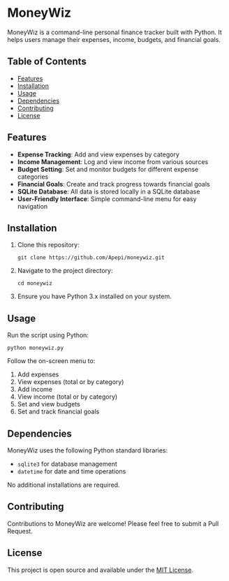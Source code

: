 # MoneyWiz

MoneyWiz is a command-line personal finance tracker built with Python. It helps users manage their expenses, income, budgets, and financial goals.

## Table of Contents
- [Features](#features)
- [Installation](#installation)
- [Usage](#usage)
- [Dependencies](#dependencies)
- [Contributing](#contributing)
- [License](#license)

## Features

- **Expense Tracking**: Add and view expenses by category
- **Income Management**: Log and view income from various sources
- **Budget Setting**: Set and monitor budgets for different expense categories
- **Financial Goals**: Create and track progress towards financial goals
- **SQLite Database**: All data is stored locally in a SQLite database
- **User-Friendly Interface**: Simple command-line menu for easy navigation

## Installation

1. Clone this repository:
   ```
   git clone https://github.com/Apepi/moneywiz.git
   ```
2. Navigate to the project directory:
   ```
   cd moneywiz
   ```
3. Ensure you have Python 3.x installed on your system.

## Usage

Run the script using Python:

```
python moneywiz.py
```

Follow the on-screen menu to:
1. Add expenses
2. View expenses (total or by category)
3. Add income
4. View income (total or by category)
5. Set and view budgets
6. Set and track financial goals

## Dependencies

MoneyWiz uses the following Python standard libraries:
- `sqlite3` for database management
- `datetime` for date and time operations

No additional installations are required.

## Contributing

Contributions to MoneyWiz are welcome! Please feel free to submit a Pull Request.

## License

This project is open source and available under the [MIT License](LICENSE).

